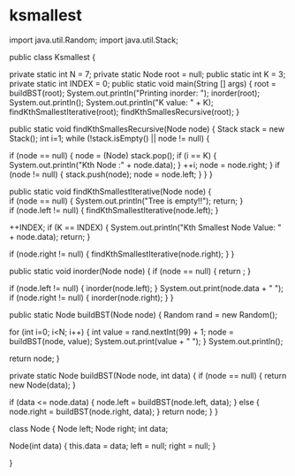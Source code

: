 ksmallest
=========
import java.util.Random;
import java.util.Stack;
 
 
public class Ksmallest {
  
 private static int N = 7;
 private static Node root = null;
 public static int K = 3;
 private static int INDEX = 0;
 public static void main(String [] args) {
  root = buildBST(root);
  System.out.println("Printing inorder: ");
  inorder(root);
  System.out.println();
  System.out.println("K value: " + K);
  findKthSmallestIterative(root);
  findKthSmallesRecursive(root);
 }
  
 public static void findKthSmallesRecursive(Node node) {
  Stack stack = new Stack();
  int i=1;
  while (!stack.isEmpty() || node != null) {
    
   if (node == null) {
    node = (Node) stack.pop();
    if (i == K) {
     System.out.println("Kth Node :" + node.data);
    }
    ++i;
    node = node.right;
   }
   if (node != null) {
    stack.push(node);
    node = node.left;
   }
  }
 }
  
 public static void findKthSmallestIterative(Node node) {  
  if (node == null) { 
   System.out.println("Tree is empty!!");
   return;
  }  
  if (node.left != null) {
   findKthSmallestIterative(node.left);
  }
   
  ++INDEX;
  if (K == INDEX) {
   System.out.println("Kth Smallest Node Value: " + node.data);
   return;
  }   
   
  if (node.right != null) {
   findKthSmallestIterative(node.right);
  }
 }
  
 public static void inorder(Node node) {
  if (node ==  null) { return ; }
   
  if (node.left != null) {
   inorder(node.left);
  }
  System.out.print(node.data + " ");
  if (node.right != null) {
   inorder(node.right);
  }
 }
  
 public static Node buildBST(Node node) {
  Random rand = new Random();
   
  for (int i=0; i<N; i++) {
   int value = rand.nextInt(99) + 1;
   node = buildBST(node, value);
   System.out.print(value + " ");
  }
  System.out.println();
   
  return node;
 }
  
 private static Node buildBST(Node node, int data) {
  if (node == null) { return new Node(data); }
   
  if (data <= node.data) {
   node.left = buildBST(node.left, data);
  } else {
   node.right = buildBST(node.right, data);
  }
  return node;
 }
}
 
class Node {
 Node left;
 Node right;
 int data;
  
 Node(int data) {
  this.data = data;
  left = null;
  right = null;
 }


}
